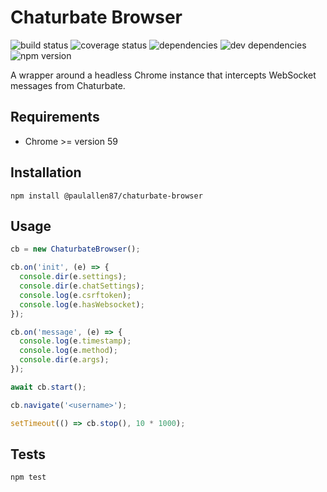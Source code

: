 Chaturbate Browser
=========

![build status](https://travis-ci.org/paulallen87/chaturbate-browser.svg?branch=master)
![coverage status](https://coveralls.io/repos/github/paulallen87/chaturbate-browser/badge.svg?branch=master)
![dependencies](https://img.shields.io/david/paulallen87/chaturbate-browser.svg)
![dev dependencies](https://img.shields.io/david/dev/paulallen87/chaturbate-browser.svg)
![npm version](https://img.shields.io/npm/v/@paulallen87/chaturbate-browser.svg)

A wrapper around a headless Chrome instance that intercepts WebSocket messages from Chaturbate.

## Requirements

* Chrome >= version 59

## Installation

```shell
npm install @paulallen87/chaturbate-browser
```

## Usage

```javascript
cb = new ChaturbateBrowser();

cb.on('init', (e) => {
  console.dir(e.settings);
  console.dir(e.chatSettings);
  console.log(e.csrftoken);
  console.log(e.hasWebsocket);
});

cb.on('message', (e) => {
  console.log(e.timestamp);
  console.log(e.method);
  console.dir(e.args);
});

await cb.start();

cb.navigate('<username>');

setTimeout(() => cb.stop(), 10 * 1000);
```

## Tests

```shell
npm test
```